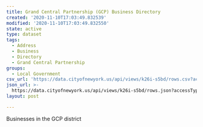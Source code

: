 ```yaml
---
title: Grand Central Partnership (GCP) Business Directory
created: '2020-11-10T17:03:49.832539'
modified: '2020-11-10T17:03:49.832550'
state: active
type: dataset
tags:
  - Address
  - Business
  - Directory
  - Grand Central Partnership
groups:
  - Local Government
csv_url: 'https://data.cityofnewyork.us/api/views/k26i-s5bd/rows.csv?accessType=DOWNLOAD'
json_url: >-
  https://data.cityofnewyork.us/api/views/k26i-s5bd/rows.json?accessType=DOWNLOAD
layout: post

---
```

Businesses in the GCP district
